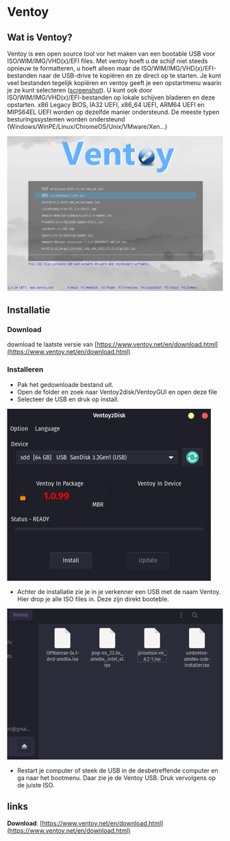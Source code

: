 # Ventoy

## Wat is Ventoy?

Ventoy is een open source tool vor het maken van een bootable USB voor ISO/WIM/IMG/VHD(x)/EFI files.
Met ventoy hoeft u de schijf niet steeds opnieuw te formatteren, u hoeft alleen maar de ISO/WIM/IMG/VHD(x)/EFI-bestanden naar de USB-drive te kopiëren en ze direct op te starten.
Je kunt veel bestanden tegelijk kopiëren en ventoy geeft je een opstartmenu waarin je ze kunt selecteren ([screenshot](https://www.ventoy.net/en/index.htmlscreenshot.html)).
U kunt ook door ISO/WIM/IMG/VHD(x)/EFI-bestanden op lokale schijven bladeren en deze opstarten.
x86 Legacy BIOS, IA32 UEFI, x86\_64 UEFI, ARM64 UEFI en MIPS64EL UEFI worden op dezelfde manier ondersteund.
De meeste typen besturingssystemen worden ondersteund (Windows/WinPE/Linux/ChromeOS/Unix/VMware/Xen...)


![Ventoy screenshot](../../_assets/images/ventoy.png)

## Installatie
### Download
download te laatste versie van [https://www.ventoy.net/en/download.html](https://www.ventoy.net/en/download.html)

### Installeren
- Pak het gedownloade bestand uit.
- Open de folder en zoek naar Ventoy2disk/VentoyGUI en open deze file
- Selecteer de USB en druk op install.

![Ventoy installatie](../../_assets/images/ventoy_installatie.png)

- Achter de installatie zie je in je verkenner een USB met de naam Ventoy. Hier drop je alle ISO files in. Deze zijn direkt booteble.

![Ventoy installatie](../../_assets/images/ventoy_folder.png)

- Restart je computer of steek de USB in de desbetreffende computer en ga naar het bootmenu. Daar zie je de Ventoy USB. Druk vervolgens op de juiste ISO.


## links

**Download**: [https://www.ventoy.net/en/download.html](https://www.ventoy.net/en/download.html)
